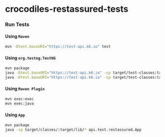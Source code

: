 # crocodiles-restassured-tests

### Run Tests

#### Using `Maven`
```sh
mvn -Dtest.baseURI="https://test-api.k6.io" test
```

#### Using `org.testng.TestNG`
```sh
mvn package
java -Dtest.baseURI="https://test-api.k6.io" -cp target/test-classes:target/lib/* org.testng.TestNG -testclass api.test.restassured.ListPublicCrocodilesTests
java -Dtest.baseURI="https://test-api.k6.io" -cp target/test-classes:target/lib/* org.testng.TestNG testng.xml
```

#### Using `Maven Plugin`
```sh
mvn exec:exec
mvn exec:java
```

#### Using `App`
```sh
mvn package
java -cp target/classes/:target/lib/* api.test.restassured.App
```
